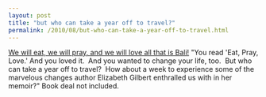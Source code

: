 ```yaml
---
layout: post
title: "but who can take a year off to travel?"
permalink: /2010/08/but-who-can-take-a-year-off-to-travel.html
---
```


<p><a href="http://www.spiritquesttours.com/bali/" target="_self">We will eat, we will pray, and we will love all that is Bali!</a> &quot;You read &#39;Eat, Pray, Love.&#39; And you loved it.&#0160;&#0160;And you wanted to change your life, too.&#0160;&#0160;But who can take a year off to travel?&#0160;&#0160;How about a week to experience some of the marvelous changes author&#0160;Elizabeth Gilbert enthralled us with in her memoir?&quot; Book deal not included.</p>


